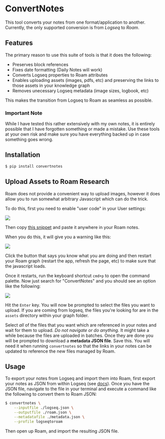 # ConvertNotes

This tool converts your notes from one format/application to another. Currently, the only supported conversion is from *Logseq* to *Roam*.

## Features

The primary reason to use this suite of tools is that it does the following:
- Preserves block references
- Fixes date formatting (Daily Notes will work)
- Converts Logseq properties to Roam attributes
- Enables uploading assets (images, pdfs, etc) and preserving the links to those assets in your knowledge graph
- Removes unecessary Logseq metadata (image sizes, logbook, etc)

This makes the transition from Logseq to Roam as seamless as possible.

### Important Note

While I have tested this rather extensively with my own notes, it is entirely possible that I have forgotten something or made a mistake. Use these tools at your own risk and make sure you have everything backed up in case something goes wrong.

## Installation

```sh
$ pip install convertnotes
```

## Upload Assets to Roam Research

Roam does not provide a convenient way to upload images, however it does allow you to run somewhat arbitrary Javascript which can do the trick.

To do this, first you need to enable "user code" in your User settings:

![](./assets/user_code_option.png)

Then copy [this snippet](./assets/upload.txt) and paste it anywhere in your Roam notes.

When you do this, it will give you a warning like this:

![](./assets/warning.png)


Click the button that says you know what you are doing and then restart your Roam graph (restart the app, refresh the page, etc) to make sure that the javascript loads.

Once it restarts, run the keyboard shortcut `cmd+p` to open the command palette. Now just search for "ConvertNotes" and you should see an option like the following:

![](./assets/convertnotes.png)

Hit the `Enter` key. You will now be prompted to select the files you want to upload. If you are coming from logseq, the files you're looking for are in the `assets` directory within your graph folder.

Select *all* of the files that you want which are referenced in your notes and wait for them to upload. *Do not navigate or do anything.* It might take a while because the files are uploaded in batches. Once they are done you will be prompted to download a **metadata JSON file**. Save this. You will need it when running `convertnotes` so that the links in your notes can be updated to reference the new files managed by Roam.

## Usage

To export your notes from Logseq and import them into Roam, first export your notes as JSON from within Logseq (see [docs](https://docs.logseq.com/#/page/export)). Once you have the JSON file, navigate to the file in your terminal and execute a command like the following to convert them to Roam JSON:

```sh
$ convertnotes \
    --inputfile ./logseq.json \
    --outputfile ./roam.json \
    --metadatafile ./metadata.json \
    --profile logseqtoroam
```

Then open up Roam, and import the resulting JSON file.
